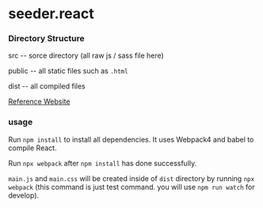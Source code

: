 # seeder.react

### Directory Structure

src -- sorce directory (all raw js / sass file here)

public -- all static files such as `.html`

dist -- all compiled files

[Reference Website](https://blog.usejournal.com/creating-a-react-app-from-scratch-f3c693b84658)

### usage

Run `npm install` to install all dependencies.
It uses Webpack4 and babel to compile React.

Run `npx webpack` after `npm install` has done successfully.

`main.js` and `main.css` will be created inside of `dist` directory by running `npx webpack` (this command is just test command. you will use `npm run watch` for develop).
